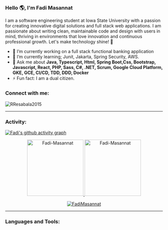 <link rel="stylesheet" type='text/css' href="https://cdn.jsdelivr.net/gh/devicons/devicon@latest/devicon.min.css" />

### Hello 🌎, I'm Fadi Masannat 
I am a  software engineering student at Iowa State University with a passion for creating innovative digital solutions and full stack web applications. I am passionate about writing clean, maintainable code and design with users in mind, thriving in environments that love innovation and continuous professional growth. Let's make technology shine! 🚀

  - 🔭 I’m currently working on a full stack functional banking application
  - 🌱 I’m currently learning; Junit, Jakarta, Spring Security, AWS.
  - 💬 Ask me about **Java, Typescript, Html,  Spring Boot,Css, Bootstrap, Javascript, React,  PHP, Sass,  C#, .NET, Scrum, Google Cloud Platform, GKE, GCE, CI/CD, TDD, DDD, Docker**
  - ⚡ Fun fact: I am a dual citizen.

<h3 align="left">Connect with me:</h3>
<p align="left">
<a href="https://twitter.com/RenatoResabala" target="blank"><i align="center" class="devicon-twitter-original" alt="Renato_Resabala" height="40" width="60" ></i>
</a>
<a href="https://www.linkedin.com/in/renato-r-611795133/" target="blank"><i align="center" class="devicon-linkedin-plain colored" alt="Renato_Resabala" height="40" width="60" ></i>
</a>
</p>

<p align="left"> <img src="https://komarev.com/ghpvc/?username=RResabala2015&label=Profile%20views&color=0e75b6&style=flat" alt="RResabala2015" /> </p>


------
<h3 align="left">Activity:</h3>


[![Fadi's github activity graph](https://github-readme-activity-graph.vercel.app/graph?username=Fadi-Masannat&bg_color=100f0f&color=4c5e9e&line=4c569e&point=403e41&area=true&hide_border=true)](https://github.com/ashutosh00710/github-readme-activity-graph)

<div align="center">
  <a href="https://github.com/Fadi-Masannat">
    <img height="180em" src="https://github-readme-stats.vercel.app/api/top-langs?username=Fadi-Masannat&show_icons=true&locale=en&layout=compact&theme=tokyonight" alt="Fadi-Masannat"/>
    <img height="180em" src="https://github-readme-stats.vercel.app/api?username=Fadi-Masannat&show_icons=true&locale=en&layout=compact&theme=tokyonight" alt="Fadi-Masannat"/>
  </a>
</div>
<p align="center">
  <a href="https://github.com/Fadi-Masannat">
    <img src="https://github-readme-streak-stats.herokuapp.com/?user=Fadi-Masannat&&theme=tokyonight" alt="FadiMasannat" />
  </a>
</p>

------
<h3 align="left">Languages and Tools:</h3>


